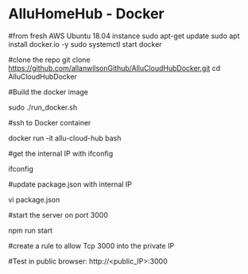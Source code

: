 # AlluHomeHub - Docker

#from fresh AWS Ubuntu 18.04 instance
sudo apt-get update
sudo apt install docker.io -y
sudo systemctl start docker

#clone the repo
git clone https://github.com/allanwilsonGithub/AlluCloudHubDocker.git
cd AlluCloudHubDocker

#Build the docker image
<p>sudo ./run_docker.sh</p>

#ssh to Docker container
<p>docker run -it allu-cloud-hub bash</p>

#get the internal IP with ifconfig
<p>ifconfig</p>
#update package.json with internal IP
<p>vi package.json</p>
#start the server on port 3000
<p>npm run start</p>

#create a rule to allow Tcp 3000 into the private IP

#Test in public browser: http://<public_IP>:3000
